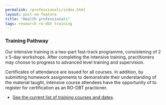 ```yaml
---
permalink: /professionals/index.html
layout: post-no-feature
title: "Health professionals"
tags: research ro-dbt training
---
```



### Training Pathway


Our intensive training is a two-part fast-track programme, consistening of 2 x 5-day workshops. After completing the intensive training, practitioners may choose to progress to advanced level training and supervision.

Certificates of attendance are issued for all courses. In addition, by submitting homework assignments to demonstrate their understanding of the material taught, intensive course attendees have the opportunity of to register for certification as an RO-DBT practioner.



- [See the current list of training courses and dates](/training/).


